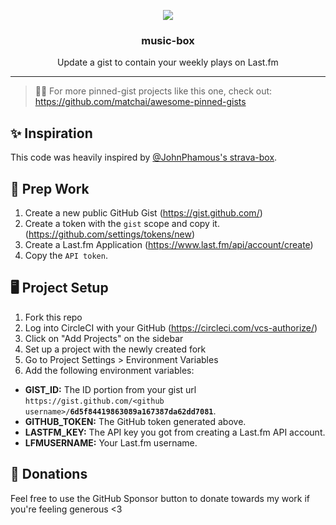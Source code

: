 <p align='center'> 
  <img src="https://github.com/jacc/music-box/blob/master/branding/musicbox-preview.png">
  <h3 align="center">music-box</h3>
  <p align="center">Update a gist to contain your weekly plays on Last.fm</p>
</p>

---
> 📌✨ For more pinned-gist projects like this one, check out: https://github.com/matchai/awesome-pinned-gists

## ✨ Inspiration
This code was heavily inspired by [@JohnPhamous's strava-box](https://github.com/JohnPhamous/strava-box).

## 🎒 Prep Work
1. Create a new public GitHub Gist (https://gist.github.com/)
1. Create a token with the `gist` scope and copy it. (https://github.com/settings/tokens/new)
1. Create a Last.fm Application (https://www.last.fm/api/account/create)
1. Copy the `API token`.

## 🖥 Project Setup
1. Fork this repo
1. Log into CircleCI with your GitHub (https://circleci.com/vcs-authorize/)
1. Click on "Add Projects" on the sidebar
1. Set up a project with the newly created fork
1. Go to Project Settings > Environment Variables
1. Add the following environment variables:

- **GIST_ID:** The ID portion from your gist url `https://gist.github.com/<github username>/`**`6d5f84419863089a167387da62dd7081`**.
- **GITHUB_TOKEN:** The GitHub token generated above.
- **LASTFM_KEY:** The API key you got from creating a Last.fm API account.
- **LFMUSERNAME:** Your Last.fm username.

## 💸 Donations

Feel free to use the GitHub Sponsor button to donate towards my work if you're feeling generous <3
